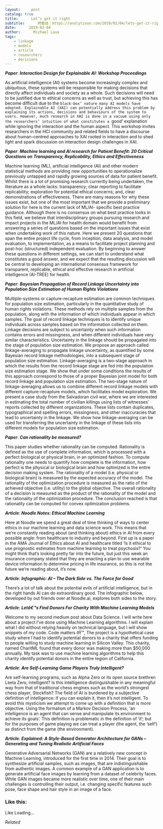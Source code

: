 ```yaml
---
layout:     post
catalog: true
title:      Let’s get it right
subtitle:      转载自：https://analytixon.com/2019/02/04/lets-get-it-right-7/
date:      2019-02-04
author:      Michael Laux
tags:
    - linkage
    - models
    - article
    - researchers
    - decisions
---
```


***Paper***: ***Interaction Design for Explainable AI: Workshop Proceedings***

As artificial intelligence (AI) systems become increasingly complex and ubiquitous, these systems will be responsible for making decisions that directly affect individuals and society as a whole. Such decisions will need to be justified due to ethical concerns as well as trust, but achieving this has become difficult due to the `black-box’ nature many AI models have adopted. Explainable AI (XAI) can potentially address this problem by explaining its actions, decisions and behaviours of the system to users. However, much research in XAI is done in a vacuum using only the researchers’ intuition of what constitutes a `good’ explanation while ignoring the interaction and the human aspect. This workshop invites researchers in the HCI community and related fields to have a discourse about human-centred approaches to XAI rooted in interaction and to shed light and spark discussion on interaction design challenges in XAI.

***Paper***: ***Machine learning and AI research for Patient Benefit: 20 Critical Questions on Transparency, Replicability, Ethics and Effectiveness***

Machine learning (ML), artificial intelligence (AI) and other modern statistical methods are providing new opportunities to operationalize previously untapped and rapidly growing sources of data for patient benefit. Whilst there is a lot of promising research currently being undertaken, the literature as a whole lacks: transparency; clear reporting to facilitate replicability; exploration for potential ethical concerns; and, clear demonstrations of effectiveness. There are many reasons for why these issues exist, but one of the most important that we provide a preliminary solution for here is the current lack of ML/AI- specific best practice guidance. Although there is no consensus on what best practice looks in this field, we believe that interdisciplinary groups pursuing research and impact projects in the ML/AI for health domain would benefit from answering a series of questions based on the important issues that exist when undertaking work of this nature. Here we present 20 questions that span the entire project life cycle, from inception, data analysis, and model evaluation, to implementation, as a means to facilitate project planning and post-hoc (structured) independent evaluation. By beginning to answer these questions in different settings, we can start to understand what constitutes a good answer, and we expect that the resulting discussion will be central to developing an international consensus framework for transparent, replicable, ethical and effective research in artificial intelligence (AI-TREE) for health.

***Paper***: ***Bayesian Propagation of Record Linkage Uncertainty into Population Size Estimation of Human Rights Violations***

Multiple-systems or capture-recapture estimation are common techniques for population size estimation, particularly in the quantitative study of human rights violations. These methods rely on multiple samples from the population, along with the information of which individuals appear in which samples. The goal of record linkage techniques is to identify unique individuals across samples based on the information collected on them. Linkage decisions are subject to uncertainty when such information contains errors and missingness, and when different individuals have very similar characteristics. Uncertainty in the linkage should be propagated into the stage of population size estimation. We propose an approach called linkage-averaging to propagate linkage uncertainty, as quantified by some Bayesian record linkage methodologies, into a subsequent stage of population size estimation. Linkage-averaging is a two-stage approach in which the results from the record linkage stage are fed into the population size estimation stage. We show that under some conditions the results of this approach correspond to those of a proper Bayesian joint model for both record linkage and population size estimation. The two-stage nature of linkage-averaging allows us to combine different record linkage models with different capture-recapture models, which facilitates model exploration. We present a case study from the Salvadoran civil war, where we are interested in estimating the total number of civilian killings using lists of witnesses’ reports collected by different organizations. These lists contain duplicates, typographical and spelling errors, missingness, and other inaccuracies that lead to uncertainty in the linkage. We show how linkage-averaging can be used for transferring the uncertainty in the linkage of these lists into different models for population size estimation.

***Paper***: ***Can rationality be measured?***

This paper studies whether rationality can be computed. Rationality is defined as the use of complete information, which is processed with a perfect biological or physical brain, in an optimized fashion. To compute rationality one needs to quantify how complete is the information, how perfect is the physical or biological brain and how optimized is the entire decision making system. The rationality of a model (i.e. physical or biological brain) is measured by the expected accuracy of the model. The rationality of the optimization procedure is measured as the ratio of the achieved objective (i.e. utility) to the global objective. The overall rationality of a decision is measured as the product of the rationality of the model and the rationality of the optimization procedure. The conclusion reached is that rationality can be computed for convex optimization problems.

***Article***: ***Noodle Notes: Ethical Machine Learning***

Here at Noodle we spend a great deal of time thinking of ways to center ethics in our machine learning and data science work. This means that we’re constantly reading about (and thinking about) ethics in AI from every possible angle: from healthcare to industry and beyond. First up is a paper in the AMA Journal of Ethics about AI and healthcare titled ‘Is it ethical to use prognostic estimates from machine learning to treat psychosis?’ You might think that’s looking pretty far into the future, but just this week an insurance company stated that they are enacting a plan to use wearable device information to determine pricing in life insurance, so this is not the future we’re reading about, it’s now.

***Article***: ***Infographic: AI – The Dark Side vs. The Force for Good***

There’s a lot of talk about the potential evils of artificial intelligence, but in the right hands AI can do extraordinary good. The infographic below, developed by out friends over at Noodle.ai, explores both sides to the story.

***Article***: ***Letâ€™s Find Donors For Charity With Machine Learning Models***

Welcome to my second medium post about Data Science. I will write here about a project I’ve done using Machine Learning algorithms. I will explain what I did without relying heavily on technical language, but I will show snippets of my code. Code matters ðŸ™‚ The project is a hypothetical case study where I had to identify potential donors to a charity that offers funding to people willing to study machine learning in Silicon Valley. This charity, named CharitML found that every donor was making more than $50,000 annually. My task was to use machine learning algorithms to help this charity identify potential donors in the entire region of California.

***Article***: ***Are Self-Learning Game Players Truly Intelligent?***

Are self-learning programs, such as Alpha Zero or its open source brethren Leela Zero, intelligent? Is this intelligence distinguishable in any meaningful way from that of traditional chess engines such as the world’s strongest chess player, Stockfish? The field of AI is burdened by a subjective definition of intelligence: if you can explain it, then it’s not intelligent. To avoid this mysticism we attempt to come up with a definition that is more objective. Using the formalism of a Markov Decision Process, ‘an intelligence is an agent that can sense and manipulate its environment to achieve its goals’. This definition is problematic in the definition of ‘it’; but for the purposes of game playing we can treat a player (the agent, the ‘self’) as distinct from the game (the environment).

***Article***: ***Explained: A Style-Based Generator Architecture for GANs – Generating and Tuning Realistic Artificial Faces***

Generative Adversarial Networks (GAN) are a relatively new concept in Machine Learning, introduced for the first time in 2014. Their goal is to synthesize artificial samples, such as images, that are indistinguishable from authentic images. A common example of a GAN application is to generate artificial face images by learning from a dataset of celebrity faces. While GAN images became more realistic over time, one of their main challenges is controlling their output, i.e. changing specific features such pose, face shape and hair style in an image of a face.





### Like this:

Like Loading...


*Related*


